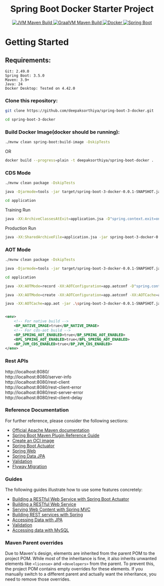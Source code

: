 <h1 style="text-align: center;">Spring Boot Docker Starter Project</h1>

<p style="text-align: center;">
  <a href="https://github.com/deepaksorthiya/spring-boot-3-docker/actions/workflows/maven-jvm-non-native-build.yml">
    <img src="https://github.com/deepaksorthiya/spring-boot-3-docker/actions/workflows/maven-jvm-non-native-build.yml/badge.svg" alt="JVM Maven Build"/>
  </a>  
<a href="https://github.com/deepaksorthiya/spring-boot-3-docker/actions/workflows/maven-graalvm-native-build.yml">
    <img src="https://github.com/deepaksorthiya/spring-boot-3-docker/actions/workflows/maven-graalvm-native-build.yml/badge.svg" alt="GraalVM Maven Build"/>
  </a>
  <a href="https://hub.docker.com/r/deepaksorthiya/spring-boot-3-docker">
    <img src="https://img.shields.io/docker/pulls/deepaksorthiya/spring-boot-3-docker" alt="Docker"/>
  </a>
  <a href="https://spring.io/projects/spring-boot">
    <img src="https://img.shields.io/badge/spring--boot-3.5.0-brightgreen?logo=springboot" alt="Spring Boot"/>
  </a>
</p>

# Getting Started

## Requirements:

```
Git: 2.49.0
Spring Boot: 3.5.0
Maven: 3.9+
Java: 24
Docker Desktop: Tested on 4.42.0
```

### Clone this repository:

```bash
git clone https://github.com/deepaksorthiya/spring-boot-3-docker.git
```

```bash
cd spring-boot-3-docker
```

### Build Docker Image(docker should be running):

```bash
./mvnw clean spring-boot:build-image -DskipTests
```

OR

```bash
docker build --progress=plain -t deepaksorthiya/spring-boot-docker .
```

### CDS Mode

```bash
./mvnw clean package -DskipTests
```

```bash
java -Djarmode=tools -jar target/spring-boot-3-docker-0.0.1-SNAPSHOT.jar extract --destination application
```

```bash
cd application
```

Training Run

```bash
java -XX:ArchiveClassesAtExit=application.jsa -D"spring.context.exit=onRefresh" -jar spring-boot-3-docker-0.0.1-SNAPSHOT.jar
```

Production Run

```bash
java -XX:SharedArchiveFile=application.jsa -jar spring-boot-3-docker-0.0.1-SNAPSHOT.jar
```

### AOT Mode

```bash
./mvnw clean package -DskipTests
```

```bash
java -Djarmode=tools -jar target/spring-boot-3-docker-0.0.1-SNAPSHOT.jar extract --destination application
```

```bash
cd application
```

```bash
java -XX:AOTMode=record -XX:AOTConfiguration=app.aotconf -D"spring.context.exit=onRefresh" -jar .\spring-boot-3-docker-0.0.1-SNAPSHOT.jar
```

```bash
java -XX:AOTMode=create -XX:AOTConfiguration=app.aotconf -XX:AOTCache=app.aot -jar .\spring-boot-3-docker-0.0.1-SNAPSHOT.jar
```

```bash
java -XX:AOTCache=app.aot -jar .\spring-boot-3-docker-0.0.1-SNAPSHOT.jar
```

```xml

<env>
    <!-- For native build -->
    <BP_NATIVE_IMAGE>true</BP_NATIVE_IMAGE>
    <!-- For cds-aot build -->
    <BP_SPRING_AOT_ENABLED>true</BP_SPRING_AOT_ENABLED>
    <BPL_SPRING_AOT_ENABLED>true</BPL_SPRING_AOT_ENABLED>
    <BP_JVM_CDS_ENABLED>true</BP_JVM_CDS_ENABLED>
</env>
```

### Rest APIs

http://localhost:8080/ <br>
http://localhost:8080/server-info <br>
http://localhost:8080/rest-client <br>
http://localhost:8080/rest-client-error <br>
http://localhost:8080/rest-server-error <br>
http://localhost:8080/rest-client-delay

### Reference Documentation

For further reference, please consider the following sections:

* [Official Apache Maven documentation](https://maven.apache.org/guides/index.html)
* [Spring Boot Maven Plugin Reference Guide](https://docs.spring.io/spring-boot/maven-plugin)
* [Create an OCI image](https://docs.spring.io/spring-boot/maven-plugin/build-image.html)
* [Spring Boot Actuator](https://docs.spring.io/spring-boot/reference/actuator/index.html)
* [Spring Web](https://docs.spring.io/spring-boot/reference/web/servlet.html)
* [Spring Data JPA](https://docs.spring.io/spring-boot/reference/data/sql.html#data.sql.jpa-and-spring-data)
* [Validation](https://docs.spring.io/spring-boot//io/validation.html)
* [Flyway Migration](https://docs.spring.io/spring-boot/how-to/data-initialization.html#howto.data-initialization.migration-tool.flyway)

### Guides

The following guides illustrate how to use some features concretely:

* [Building a RESTful Web Service with Spring Boot Actuator](https://spring.io/guides/gs/actuator-service/)
* [Building a RESTful Web Service](https://spring.io/guides/gs/rest-service/)
* [Serving Web Content with Spring MVC](https://spring.io/guides/gs/serving-web-content/)
* [Building REST services with Spring](https://spring.io/guides/tutorials/rest/)
* [Accessing Data with JPA](https://spring.io/guides/gs/accessing-data-jpa/)
* [Validation](https://spring.io/guides/gs/validating-form-input/)
* [Accessing data with MySQL](https://spring.io/guides/gs/accessing-data-mysql/)

### Maven Parent overrides

Due to Maven's design, elements are inherited from the parent POM to the project POM.
While most of the inheritance is fine, it also inherits unwanted elements like `<license>` and `<developers>` from the
parent.
To prevent this, the project POM contains empty overrides for these elements.
If you manually switch to a different parent and actually want the inheritance, you need to remove those overrides.


